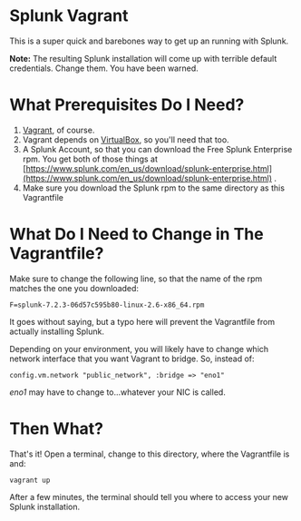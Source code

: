 # Splunk Vagrant

This is a super quick and barebones way to get up an running with Splunk.

**Note:** The resulting Splunk installation will come up with terrible default credentials.  Change them.  You have been warned.

# What Prerequisites Do I Need?

 1. [Vagrant](https://www.vagrantup.com/), of course.
 2. Vagrant depends on [VirtualBox](https://www.virtualbox.org/), so
        you'll need that too.
 3. A Splunk Account, so that you can download the Free Splunk Enterprise rpm.  You get both of those things at [https://www.splunk.com/en_us/download/splunk-enterprise.html](https://www.splunk.com/en_us/download/splunk-enterprise.html) .
 4. Make sure you download the Splunk rpm to the same directory as this Vagrantfile

# What Do I Need to Change in The Vagrantfile?

Make sure to change the following line, so that the name of the rpm matches the one you downloaded:

    F=splunk-7.2.3-06d57c595b80-linux-2.6-x86_64.rpm

It goes without saying, but a typo here will prevent the Vagrantfile from actually installing Splunk.

Depending on your environment, you will likely have to change which network interface that you want Vagrant to bridge.  So, instead of:

    config.vm.network "public_network", :bridge => "eno1"

*eno1* may have to change to...whatever your NIC is called.

# Then What?

That's it!
Open a terminal, change to this directory, where the Vagrantfile is and:

    vagrant up

After a few minutes, the terminal should tell you where to access your new Splunk installation.
